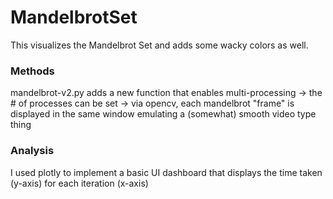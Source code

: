 # MandelbrotSet
This visualizes the Mandelbrot Set and adds some wacky colors as well.
### Methods
mandelbrot-v2.py adds a new function that enables multi-processing
-> the # of processes can be set
-> via opencv, each mandelbrot "frame" is displayed in the same window emulating a (somewhat) smooth video type thing
### Analysis
I used plotly to implement a basic UI dashboard that displays the time taken (y-axis) for each iteration (x-axis)
